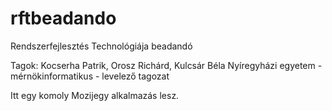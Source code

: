 # rftbeadando
Rendszerfejlesztés Technológiája beadandó

Tagok: Kocserha Patrik, Orosz Richárd, Kulcsár Béla
Nyíregyházi egyetem - mérnökinformatikus - levelező tagozat

Itt egy komoly Mozijegy alkalmazás lesz.
